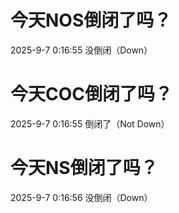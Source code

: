 # 今天NOS倒闭了吗？

2025-9-7 0:16:55 没倒闭（Down）

# 今天COC倒闭了吗？

2025-9-7 0:16:55 倒闭了（Not Down）

# 今天NS倒闭了吗？

2025-9-7 0:16:56 没倒闭（Down）

